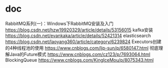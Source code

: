# doc
RabbitMQ系列(一)：Windows下RabbitMQ安装及入门 https://blog.csdn.net/hzw19920329/article/details/53156015
kafka安装    https://blog.csdn.net/evankaka/article/details/52421314
elasticsearch https://blog.csdn.net/laoyang360/article/category/6239824
Executors创建的4种线程池的使用   https://www.cnblogs.com/ljp-sun/p/6580147.html
彻底理解Java的Future模式   https://www.cnblogs.com/cz123/p/7693064.html
BlockingQueue   https://www.cnblogs.com/KingIceMou/p/8075343.html
